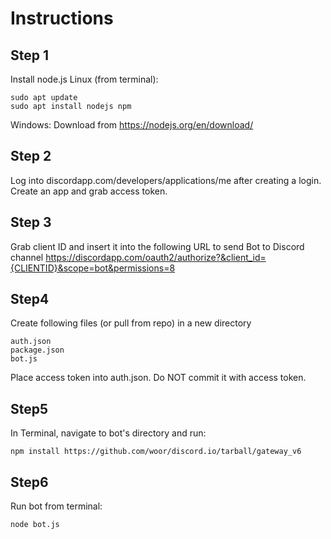 # Instructions
## Step 1
Install node.js
Linux (from terminal):
```
sudo apt update
sudo apt install nodejs npm
```
Windows:
Download from https://nodejs.org/en/download/

## Step 2
Log into discordapp.com/developers/applications/me after creating a login.
Create an app and grab access token.

## Step 3
Grab client ID and insert it into the following URL to send Bot to Discord channel
https://discordapp.com/oauth2/authorize?&client_id={CLIENTID}&scope=bot&permissions=8

## Step4
Create following files (or pull from repo) in a new directory
```
auth.json
package.json
bot.js
```
Place access token into auth.json. Do NOT commit it with access token.

## Step5
In Terminal, navigate to bot's directory and run:
```
npm install https://github.com/woor/discord.io/tarball/gateway_v6
```

## Step6
Run bot from terminal:
```
node bot.js
```
